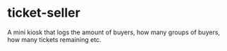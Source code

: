 # ticket-seller
A mini kiosk that logs the amount of buyers, how many groups of buyers, how many tickets remaining etc.
